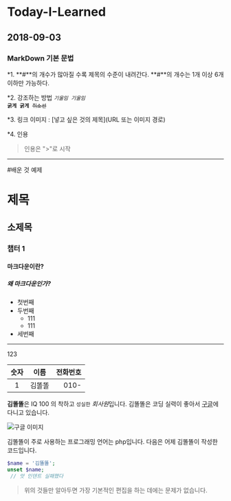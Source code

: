 # Today-I-Learned

## 2018-09-03
### MarkDown 기본 문법
*1. **#**의 개수가 많아질 수록 제목의 수준이 내려간다.
    **#**의 개수는 1개 이상 6개 이하만 가능하다.

*2. 강조하는 방법
<code>*기울임*
_기울임_
**굵게**
__굵게__
~~취소선~~
</code>

*3. 링크 이미지 : [넣고 싶은 것의 제목](URL 또는 이미지 경로)

*4. 인용
>인용은 ">"로 시작

---------------------------------------------------
#배운 것 예제

# 제목
 ## 소제목
 ### 챕터 1
 #### 마크다운이란?
 ##### 왜 마크다운인가?
 
 * 첫번째
* 두번째
  * 111
  * 111
* 세번째

 ---
 
 123
 
 
| 숫자 | 이름 | 전화번호 |
| :---: | --- | -----: |
| 1 | 김똘똘 | 010- |


 **김똘똘**은 IQ 100 의 착하고 `성실한` *회사원*입니다.
 김똘똘은 코딩 실력이 좋아서 [구글](http://www.google.com)에 다니고 있습니다.
 
 ![구글 이미지](https://www.google.co.kr/images/branding/googlelogo/1x/googlelogo_color_272x92dp.png)
 
 김똘똘이 주로 사용하는 프로그래밍 언어는 php입니다.
 다음은 어제 김똘똘이 작성한 코드입니다.
 
 
 ```php
$name = '김똘똘';
unset $name;
  // 앗 인덴트 실패했다
```




 >위의 것들만 알아두면 가장 기본적인 편집을 하는 데에는 문제가 없습니다.